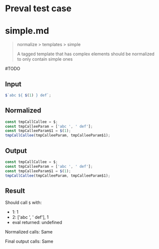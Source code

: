 # Preval test case

# simple.md

> normalize > templates > simple
>
> A tagged template that has complex elements should be normalized to only contain simple ones

#TODO

## Input

`````js filename=intro
$`abc ${ $(1) } def`;
`````

## Normalized

`````js filename=intro
const tmpCallCallee = $;
const tmpCalleeParam = ['abc ', ' def'];
const tmpCalleeParam$1 = $(1);
tmpCallCallee(tmpCalleeParam, tmpCalleeParam$1);
`````

## Output

`````js filename=intro
const tmpCallCallee = $;
const tmpCalleeParam = ['abc ', ' def'];
const tmpCalleeParam$1 = $(1);
tmpCallCallee(tmpCalleeParam, tmpCalleeParam$1);
`````

## Result

Should call `$` with:
 - 1: 1
 - 2: ['abc ', ' def'], 1
 - eval returned: undefined

Normalized calls: Same

Final output calls: Same
